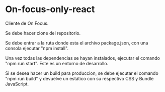 # On-focus-only-react

Cliente de On Focus.

Se debe hacer clone del repositorio. 

Se debe entrar a la ruta donde esta el archivo package.json, con una consola ejecutar "npm install".

Una vez todas las dependencias se hayan instalados, ejecutar el comando "npm run start". Este es un entorno de desarrollo.

Si se desea hacer un build para produccion, se debe ejecutar el comando "npm run build" y devuelve un estático con su respectivo CSS y Bundle JavaScript.
